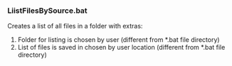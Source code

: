 ### LiistFilesBySource.bat
Creates a list of all files in a folder with extras:
1. Folder for listing is chosen by user (different from *.bat file directory)
2. List of files is saved in chosen by user location (different from *.bat file directory)
